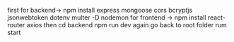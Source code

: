 first for backend-> npm install express mongoose cors bcryptjs jsonwebtoken dotenv multer -D nodemon
for frontend -> npm install react-router axios
then 
cd backend 
npm run dev
again go back to root folder 
rum start
